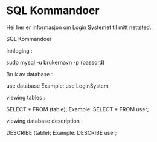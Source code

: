 # SQL Kommandoer

Hei her er informasjon om Login Systemet til mitt nettsted. 


SQL Kommandoer 

Innloging : 

sudo mysql -u brukernavn -p (passord)


Bruk av database : 

use database 
Example: use LoginSystem

viewing tables :

SELECT * FROM (table);
Example: SELECT * FROM user;

viewing database description :

DESCRIBE (table);
Example: DESCRIBE user;

